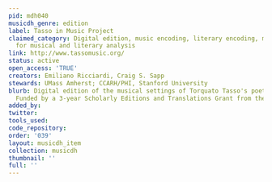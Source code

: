 ```yaml
---
pid: mdh040
musicdh_genre: edition
label: Tasso in Music Project
claimed_category: Digital edition, music encoding, literary encoding, metadata, tools
  for musical and literary analysis
link: http://www.tassomusic.org/
status: active
open_access: 'TRUE'
creators: Emiliano Ricciardi, Craig S. Sapp
stewards: UMass Amherst; CCARH/PHI, Stanford University
blurb: Digital edition of the musical settings of Torquato Tasso's poetry, ca. 1570-1640.
  Funded by a 3-year Scholarly Editions and Translations Grant from the NEH (2016-19).
added_by: 
twitter: 
tools_used: 
code_repository: 
order: '039'
layout: musicdh_item
collection: musicdh
thumbnail: ''
full: ''
---
```

